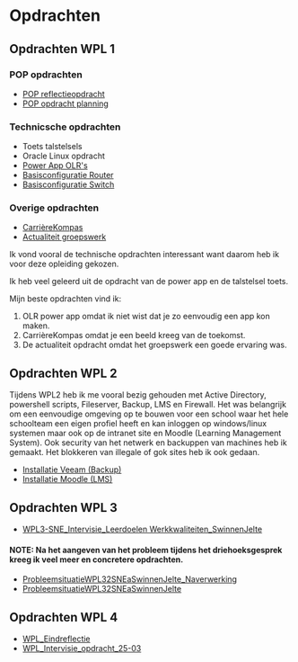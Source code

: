 # Opdrachten

## Opdrachten WPL 1
### POP opdrachten
-   [POP reflectieopdracht](https://github.com/PXL-Digital-SNE-Werkplekleren/portfolio-JelteSwinnenPXL/blob/main/Opdrachten/Swinnen_Jelte_reflectie.pdf)
-   [POP opdracht planning](https://github.com/PXL-Digital-SNE-Werkplekleren/portfolio-JelteSwinnenPXL/blob/main/Opdrachten/Swinnen_Jelte_planning.pdf)

### Technicsche opdrachten
-   Toets talstelsels
-   Oracle Linux opdracht
-   [Power App OLR's](https://github.com/PXL-Digital-SNE-Werkplekleren/portfolio-JelteSwinnenPXL/blob/main/Opdrachten/Swinnen_Jelte_powerapp.pdf)
-   [Basisconfiguratie Router](https://github.com/PXL-Digital-SNE-Werkplekleren/portfolio-JelteSwinnenPXL/blob/main/Opdrachten/Jelte_Swinnen_basisconfig_router.txt)
-   [Basisconfiguratie Switch](https://github.com/PXL-Digital-SNE-Werkplekleren/portfolio-JelteSwinnenPXL/blob/main/Opdrachten/Jelte_Swinnen_basisconfig_switch.txt)

### Overige opdrachten
-   [CarrièreKompas](https://github.com/PXL-Digital-SNE-Werkplekleren/portfolio-JelteSwinnenPXL/blob/main/Opdrachten/Swinnen_Jelte_mijn_loopbaan.pdf)
-   [Actualiteit groepswerk](https://github.com/PXL-Digital-SNE-Werkplekleren/portfolio-JelteSwinnenPXL/blob/main/Opdrachten/Swinnen_Jelte_actualiteit.pdf)

Ik vond vooral de technische opdrachten interessant want daarom heb ik voor deze opleiding gekozen.

Ik heb veel geleerd uit de opdracht van de power app en de talstelsel toets.

Mijn beste opdrachten vind ik:
1.  OLR power app omdat ik niet wist dat je zo eenvoudig een app kon maken.
2.  CarrièreKompas omdat je een beeld kreeg van de toekomst.
3.  De actualiteit opdracht omdat het groepswerk een goede ervaring was.

## Opdrachten WPL 2

Tijdens WPL2 heb ik me vooral bezig gehouden met Active Directory, powershell scripts, Fileserver, Backup, LMS en Firewall. Het was belangrijk om een eenvoudige omgeving op te bouwen voor een school waar het hele schoolteam een eigen profiel heeft en kan inloggen op windows/linux systemen maar ook op de intranet site en Moodle (Learning Management System). Ook security van het netwerk en backuppen van machines heb ik gemaakt. Het blokkeren van illegale of gok sites heb ik ook gedaan.

-   [Installatie Veeam (Backup)](https://github.com/PXL-Digital-SNE-Werkplekleren/portfolio-JelteSwinnenPXL/Opdrachten/Veeam_installatie.pdf)
-   [Installatie Moodle (LMS)](https://github.com/PXL-Digital-SNE-Werkplekleren/portfolio-JelteSwinnenPXL/Opdrachten/Moodle_installatie.pdf)

## Opdrachten WPL 3
-   [WPL3-SNE_Intervisie_Leerdoelen Werkkwaliteiten_SwinnenJelte](https://github.com/PXL-Digital-SNE-Werkplekleren/portfolio-JelteSwinnenPXL/blob/main/Opdrachten/WPL3-SNE_Intervisie_Leerdoelen%20Werkkwaliteiten_SwinnenJelte_24.pdf)
#### NOTE: Na het aangeven van het probleem tijdens het driehoeksgesprek kreeg ik veel meer en concretere opdrachten.
-   [ProbleemsituatieWPL32SNEaSwinnenJelte_Naverwerking](https://github.com/PXL-Digital-SNE-Werkplekleren/portfolio-JelteSwinnenPXL/blob/main/Opdrachten/ProbleemsituatieWPL32SNEaSwinnenJelte_Naverwerking.pdf)
-   [ProbleemsituatieWPL32SNEaSwinnenJelte](https://github.com/PXL-Digital-SNE-Werkplekleren/portfolio-JelteSwinnenPXL/blob/main/Opdrachten/ProbleemsituatieWPL32SNEaSwinnenJelte.pdf)

## Opdrachten WPL 4
-   [WPL_Eindreflectie](https://github.com/PXL-Digital-SNE-Werkplekleren/portfolio-JelteSwinnenPXL/blob/main/Opdrachten/WPL_Eindreflectie_SwinnenJelte.pdf)
-   [WPL_Intervisie_opdracht_25-03](https://github.com/PXL-Digital-SNE-Werkplekleren/portfolio-JelteSwinnenPXL/blob/main/Opdrachten/WPL_Intervisie_opdracht_25-03_SwinnenJelte.pdf)
